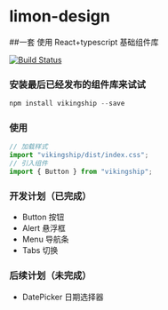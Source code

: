 # limon-design

##一套 使用 React+typescript 基础组件库

[![Build Status](https://travis-ci.com/vikingmute/vikingship.svg?token=mHoDqxyxXWX5BSpu8L9y&branch=master)](https://travis-ci.com/vikingmute/vikingship)

### 安装最后已经发布的组件库来试试

```javascript
npm install vikingship --save
```

### 使用

```javascript
// 加载样式
import "vikingship/dist/index.css";
// 引入组件
import { Button } from "vikingship";
```

### 开发计划（已完成）

- Button 按钮
- Alert 悬浮框
- Menu 导航条
- Tabs 切换

### 后续计划（未完成）

- DatePicker 日期选择器
